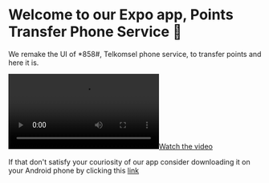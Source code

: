 # Welcome to our Expo app, Points Transfer Phone Service 👋

We remake the UI of *858#, Telkomsel phone service, to transfer points and here it is.


[![Watch the video](https://raw.githubusercontent.com/GarudaEagle2246/Task-ISP-ReactNative/main/githubassets/appdemo.mp4)](https://raw.githubusercontent.com/GarudaEagle2246/Task-ISP-ReactNative/main/githubassets/appdemo.mp4)


If that don't satisfy your couriosity of our app consider downloading it on your Android phone by clicking this [link](https://expo.dev/accounts/ananda17gb/projects/credittransfer/builds/1ac75532-80e6-4e3e-9c70-fd28dc0cd52f)
